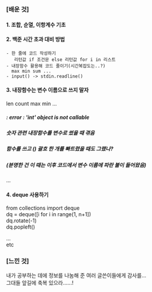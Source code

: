 ### [배운 것]

#### 1. 조합, 순열, 이항계수 기초   

#### 2. 백준 시간 초과 대비 방법   
```
- 한 줄에 코드 작성하기   
   리턴값 if 조건문 else 리턴값 for i in 리스트   
- 내장함수 활용해 코드 줄이기(시간복잡도는..?)   
  max min sum ...   
- input() -> stdin.readline()
```

#### 3. 내장함수는 변수 이름으로 쓰지 말자
len count max min ...   
  
##### : error : 'int' object is not callable   
##### 숫자 관련 내장함수를 변수로 썼을 때 겪음   
##### 함수를 쓰고 () 괄호 한 개를 빠트렸을 때도 그랬나?   
##### (분명한 건 이 때는 이후 코드에서 변수 이름에 파란 불이 들어왔음)   
...

#### 4. deque 사용하기
from collections import deque   
dq = deque([i for i in range(1, n+1])   
dq.rotate(-1)   
dq.popleft()



...   
etc


### [느낀 것]

내가 공부하는 데에 정보를 나눔해 준 여러 글쓴이들에게 감사를...   
그대들 앞길에 축복 있으라......!   
